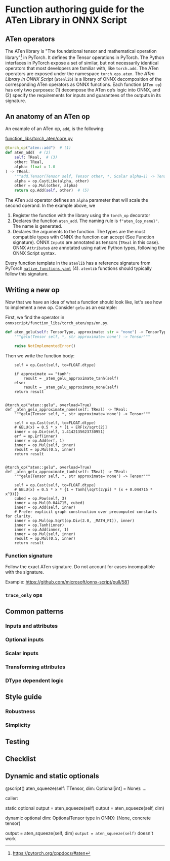 # Function authoring guide for the ATen Library in ONNX Script

## ATen operators

The ATen library is "The foundational tensor and mathematical operation library"[^1] in PyTorch. It defines the Tensor operations in PyTorch. The Python interfaces in PyTorch expose a set of similar, but not necessarily identical operators that most developers are familiar with, like `torch.add`. The ATen operators are exposed under the namespace `torch.ops.aten`.
The _ATen Library in ONNX Script_ (`atenlib`) is a library of ONNX decomposition of the corresponding ATen operators as ONNX functions. Each function (`ATen op`) has only two purposes: (1) decompose the ATen op’s logic into ONNX, and (2) specify the requirements for inputs and guarantees of the outputs in its signature.

## An anatomy of an ATen op

An example of an ATen op, `add`, is the following:

[function_libs/torch_aten/core.py](https://github.com/microsoft/onnx-script/blob/2952f41d9a76e48be378f100fe1623d744fe1943/onnxscript/function_libs/torch_aten/ops/core.py#L58-L63)

```python
@torch_op("aten::add")  # (1)
def aten_add(  # (2)
    self: TReal,  # (3)
    other: TReal,
    alpha: float = 1.0
) -> TReal:
    """add.Tensor(Tensor self, Tensor other, *, Scalar alpha=1) -> Tensor"""  # (4)
    alpha = op.CastLike(alpha, other)
    other = op.Mul(other, alpha)
    return op.Add(self, other)  # (5)
```

The ATen `add` operator defines an `alpha` parameter that will scale the second operand. In the example above, we

1. Register the function with the library using the `torch_op` decorator
2. Declares the function `aten_add`. The naming rule is `f"aten_{op_name}"`. The name is generated.
3. Declares the arguments to the function. The types are the most compatible types with ONNX the function can accept (See Function signature). ONNX `Input`s are annotated as tensors (`TReal` in this case). ONNX `Attribute`s are annotated using native Python types, following the ONNX Script syntax.

Every function template in the `atenlib` has a reference signature from PyTorch [`native_functions.yaml`](https://github.com/pytorch/pytorch/blob/44d8e6c2aa80dbeb2afc1e4471dc1b66bf47779a/aten/src/ATen/native/native_functions.yaml#L497) (4). `atenlib` functions should typically follow this signature.


## Writing a new op

Now that we have an idea of what a function should look like, let's see how to implement a new op. Consider `gelu` as an example:

First, we find the operator in `onnxscript/function_libs/torch_aten/ops/nn.py`.

```python
def aten_gelu(self: TensorType, approximate: str = "none") -> TensorType:
    """gelu(Tensor self, *, str approximate='none') -> Tensor"""

    raise NotImplementedError()
```

Then we write the function body:

```
    self = op.Cast(self, to=FLOAT.dtype)

    if approximate == "tanh":
        result = _aten_gelu_approximate_tanh(self)
    else:
        result = _aten_gelu_approximate_none(self)
    return result


@torch_op("aten::gelu", overload=True)
def _aten_gelu_approximate_none(self: TReal) -> TReal:
    """gelu(Tensor self, *, str approximate='none') -> Tensor"""

    self = op.Cast(self, to=FLOAT.dtype)
    # GELU(x) = 0.5 * x * [1 + ERF(x/sqrt(2)]
    inner = op.Div(self, 1.4142135623730951)
    erf = op.Erf(inner)
    inner = op.Add(erf, 1)
    inner = op.Mul(self, inner)
    result = op.Mul(0.5, inner)
    return result


@torch_op("aten::gelu", overload=True)
def _aten_gelu_approximate_tanh(self: TReal) -> TReal:
    """gelu(Tensor self, *, str approximate='none') -> Tensor"""

    self = op.Cast(self, to=FLOAT.dtype)
    # GELU(x) = 0.5 * x * {1 + Tanh[\sqrt(2/pi) * (x + 0.044715 * x^3)]}
    cubed = op.Pow(self, 3)
    inner = op.Mul(0.044715, cubed)
    inner = op.Add(self, inner)
    # Prefer explicit graph construction over precomputed constants for clarity.
    inner = op.Mul(op.Sqrt(op.Div(2.0, _MATH_PI)), inner)
    inner = op.Tanh(inner)
    inner = op.Add(inner, 1)
    inner = op.Mul(self, inner)
    result = op.Mul(0.5, inner)
    return result
```


### Function signature

Follow the exact ATen signature. Do not account for cases incompatible with the signature.

Example: https://github.com/microsoft/onnx-script/pull/581

### `trace_only` ops

## Common patterns

### Inputs and attributes

### Optional inputs

### Scalar inputs

### Transforming attributes

### DType dependent logic

## Style guide

### Robustness

### Simplicity

## Testing

## Checklist


## Dynamic and static optionals


@script()
aten_squeeze(self: TTensor, dim: Optional[int] = None):
    ...

caller:

static optional
output = aten_squeeze(self)
output = aten_squeeze(self, dim)

dynamic optional
dim: OptionalTensor type in ONNX: {None, concrete tensor}

output = aten_squeeze(self, dim)
`output = aten_squeeze(self)` doesn't work


[^1]: https://pytorch.org/cppdocs/#aten
